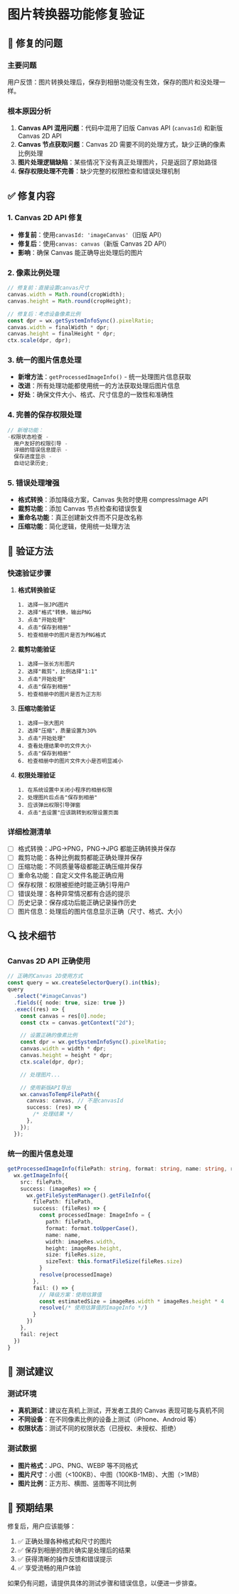 # 图片转换器功能修复验证

## 🔧 修复的问题

### 主要问题

用户反馈：图片转换处理后，保存到相册功能没有生效，保存的图片和没处理一样。

### 根本原因分析

1. **Canvas API 混用问题**：代码中混用了旧版 Canvas API (`canvasId`) 和新版 Canvas 2D API
2. **Canvas 节点获取问题**：Canvas 2D 需要不同的处理方式，缺少正确的像素比例处理
3. **图片处理逻辑缺陷**：某些情况下没有真正处理图片，只是返回了原始路径
4. **保存权限处理不完善**：缺少完整的权限检查和错误处理机制

## ✅ 修复内容

### 1. Canvas 2D API 修复

- **修复前**：使用`canvasId: 'imageCanvas'`（旧版 API）
- **修复后**：使用`canvas: canvas`（新版 Canvas 2D API）
- **影响**：确保 Canvas 能正确导出处理后的图片

### 2. 像素比例处理

```typescript
// 修复前：直接设置canvas尺寸
canvas.width = Math.round(cropWidth);
canvas.height = Math.round(cropHeight);

// 修复后：考虑设备像素比例
const dpr = wx.getSystemInfoSync().pixelRatio;
canvas.width = finalWidth * dpr;
canvas.height = finalHeight * dpr;
ctx.scale(dpr, dpr);
```

### 3. 统一的图片信息处理

- **新增方法**：`getProcessedImageInfo()` - 统一处理图片信息获取
- **改进**：所有处理功能都使用统一的方法获取处理后图片信息
- **好处**：确保文件大小、格式、尺寸信息的一致性和准确性

### 4. 完善的保存权限处理

```typescript
// 新增功能：
-权限状态检查 -
  用户友好的权限引导 -
  详细的错误信息提示 -
  保存进度显示 -
  自动记录历史;
```

### 5. 错误处理增强

- **格式转换**：添加降级方案，Canvas 失败时使用 compressImage API
- **裁剪功能**：添加 Canvas 节点检查和错误恢复
- **重命名功能**：真正创建新文件而不只是改名称
- **压缩功能**：简化逻辑，使用统一处理方法

## 🧪 验证方法

### 快速验证步骤

1. **格式转换验证**

   ```
   1. 选择一张JPG图片
   2. 选择"格式"转换，输出PNG
   3. 点击"开始处理"
   4. 点击"保存到相册"
   5. 检查相册中的图片是否为PNG格式
   ```

2. **裁剪功能验证**

   ```
   1. 选择一张长方形图片
   2. 选择"裁剪"，比例选择"1:1"
   3. 点击"开始处理"
   4. 点击"保存到相册"
   5. 检查相册中的图片是否为正方形
   ```

3. **压缩功能验证**

   ```
   1. 选择一张大图片
   2. 选择"压缩"，质量设置为30%
   3. 点击"开始处理"
   4. 查看处理结果中的文件大小
   5. 点击"保存到相册"
   6. 检查相册中的图片文件大小是否明显减小
   ```

4. **权限处理验证**
   ```
   1. 在系统设置中关闭小程序的相册权限
   2. 处理图片后点击"保存到相册"
   3. 应该弹出权限引导弹窗
   4. 点击"去设置"应该跳转到权限设置页面
   ```

### 详细检测清单

- [ ] 格式转换：JPG→PNG，PNG→JPG 都能正确转换并保存
- [ ] 裁剪功能：各种比例裁剪都能正确处理并保存
- [ ] 压缩功能：不同质量等级都能正确压缩并保存
- [ ] 重命名功能：自定义文件名能正确应用
- [ ] 保存权限：权限被拒绝时能正确引导用户
- [ ] 错误处理：各种异常情况都有合适的提示
- [ ] 历史记录：保存成功后能正确记录操作历史
- [ ] 图片信息：处理后的图片信息显示正确（尺寸、格式、大小）

## 🔍 技术细节

### Canvas 2D API 正确使用

```typescript
// 正确的Canvas 2D使用方式
const query = wx.createSelectorQuery().in(this);
query
  .select("#imageCanvas")
  .fields({ node: true, size: true })
  .exec((res) => {
    const canvas = res[0].node;
    const ctx = canvas.getContext("2d");

    // 设置正确的像素比例
    const dpr = wx.getSystemInfoSync().pixelRatio;
    canvas.width = width * dpr;
    canvas.height = height * dpr;
    ctx.scale(dpr, dpr);

    // 处理图片...

    // 使用新版API导出
    wx.canvasToTempFilePath({
      canvas: canvas, // 不是canvasId
      success: (res) => {
        /* 处理结果 */
      },
    });
  });
```

### 统一的图片信息处理

```typescript
getProcessedImageInfo(filePath: string, format: string, name: string, resolve, reject) {
  wx.getImageInfo({
    src: filePath,
    success: (imageRes) => {
      wx.getFileSystemManager().getFileInfo({
        filePath: filePath,
        success: (fileRes) => {
          const processedImage: ImageInfo = {
            path: filePath,
            format: format.toUpperCase(),
            name: name,
            width: imageRes.width,
            height: imageRes.height,
            size: fileRes.size,
            sizeText: this.formatFileSize(fileRes.size)
          }
          resolve(processedImage)
        },
        fail: () => {
          // 降级方案：使用估算值
          const estimatedSize = imageRes.width * imageRes.height * 4
          resolve(/* 使用估算值的ImageInfo */)
        }
      })
    },
    fail: reject
  })
}
```

## 📱 测试建议

### 测试环境

- **真机测试**：建议在真机上测试，开发者工具的 Canvas 表现可能与真机不同
- **不同设备**：在不同像素比例的设备上测试（iPhone、Android 等）
- **权限状态**：测试不同的权限状态（已授权、未授权、拒绝）

### 测试数据

- **图片格式**：JPG、PNG、WEBP 等不同格式
- **图片尺寸**：小图（<100KB）、中图（100KB-1MB）、大图（>1MB）
- **图片比例**：正方形、横图、竖图等不同比例

## 🎯 预期结果

修复后，用户应该能够：

1. ✅ 正确处理各种格式和尺寸的图片
2. ✅ 保存到相册的图片确实是处理后的结果
3. ✅ 获得清晰的操作反馈和错误提示
4. ✅ 享受流畅的用户体验

如果仍有问题，请提供具体的测试步骤和错误信息，以便进一步排查。
